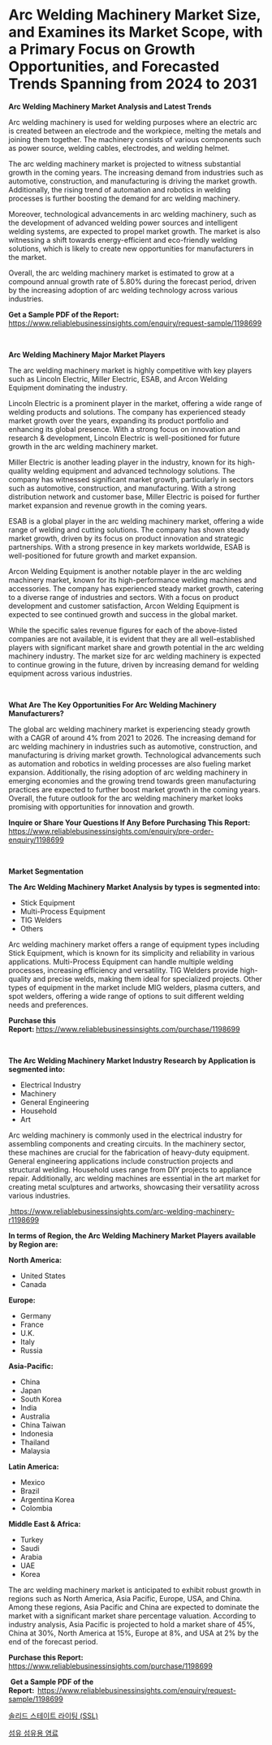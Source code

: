 <p><h1>Arc Welding Machinery Market Size, and Examines its Market Scope, with a Primary Focus on Growth Opportunities, and Forecasted Trends Spanning from 2024 to 2031</h1></p><p><strong>Arc Welding Machinery Market Analysis and Latest Trends</strong></p>
<p><p>Arc welding machinery is used for welding purposes where an electric arc is created between an electrode and the workpiece, melting the metals and joining them together. The machinery consists of various components such as power source, welding cables, electrodes, and welding helmet. </p><p>The arc welding machinery market is projected to witness substantial growth in the coming years. The increasing demand from industries such as automotive, construction, and manufacturing is driving the market growth. Additionally, the rising trend of automation and robotics in welding processes is further boosting the demand for arc welding machinery. </p><p>Moreover, technological advancements in arc welding machinery, such as the development of advanced welding power sources and intelligent welding systems, are expected to propel market growth. The market is also witnessing a shift towards energy-efficient and eco-friendly welding solutions, which is likely to create new opportunities for manufacturers in the market.</p><p>Overall, the arc welding machinery market is estimated to grow at a compound annual growth rate of 5.80% during the forecast period, driven by the increasing adoption of arc welding technology across various industries.</p></p>
<p><strong>Get a Sample PDF of the Report:&nbsp;</strong> <a href="https://www.reliablebusinessinsights.com/enquiry/request-sample/1198699">https://www.reliablebusinessinsights.com/enquiry/request-sample/1198699</a></p>
<p>&nbsp;</p>
<p><strong>Arc Welding Machinery Major Market Players</strong></p>
<p><p>The arc welding machinery market is highly competitive with key players such as Lincoln Electric, Miller Electric, ESAB, and Arcon Welding Equipment dominating the industry. </p><p>Lincoln Electric is a prominent player in the market, offering a wide range of welding products and solutions. The company has experienced steady market growth over the years, expanding its product portfolio and enhancing its global presence. With a strong focus on innovation and research & development, Lincoln Electric is well-positioned for future growth in the arc welding machinery market.</p><p>Miller Electric is another leading player in the industry, known for its high-quality welding equipment and advanced technology solutions. The company has witnessed significant market growth, particularly in sectors such as automotive, construction, and manufacturing. With a strong distribution network and customer base, Miller Electric is poised for further market expansion and revenue growth in the coming years.</p><p>ESAB is a global player in the arc welding machinery market, offering a wide range of welding and cutting solutions. The company has shown steady market growth, driven by its focus on product innovation and strategic partnerships. With a strong presence in key markets worldwide, ESAB is well-positioned for future growth and market expansion.</p><p>Arcon Welding Equipment is another notable player in the arc welding machinery market, known for its high-performance welding machines and accessories. The company has experienced steady market growth, catering to a diverse range of industries and sectors. With a focus on product development and customer satisfaction, Arcon Welding Equipment is expected to see continued growth and success in the global market.</p><p>While the specific sales revenue figures for each of the above-listed companies are not available, it is evident that they are all well-established players with significant market share and growth potential in the arc welding machinery industry. The market size for arc welding machinery is expected to continue growing in the future, driven by increasing demand for welding equipment across various industries.</p></p>
<p>&nbsp;</p>
<p><strong>What Are The Key Opportunities For Arc Welding Machinery Manufacturers?</strong></p>
<p><p>The global arc welding machinery market is experiencing steady growth with a CAGR of around 4% from 2021 to 2026. The increasing demand for arc welding machinery in industries such as automotive, construction, and manufacturing is driving market growth. Technological advancements such as automation and robotics in welding processes are also fueling market expansion. Additionally, the rising adoption of arc welding machinery in emerging economies and the growing trend towards green manufacturing practices are expected to further boost market growth in the coming years. Overall, the future outlook for the arc welding machinery market looks promising with opportunities for innovation and growth.</p></p>
<p><strong>Inquire or Share Your Questions If Any Before Purchasing This Report:</strong> <a href="https://www.reliablebusinessinsights.com/enquiry/pre-order-enquiry/1198699">https://www.reliablebusinessinsights.com/enquiry/pre-order-enquiry/1198699</a></p>
<p>&nbsp;</p>
<p><strong>Market Segmentation</strong></p>
<p><strong>The Arc Welding Machinery Market Analysis by types is segmented into:</strong></p>
<p><ul><li>Stick Equipment</li><li>Multi-Process Equipment</li><li>TIG Welders</li><li>Others</li></ul></p>
<p><p>Arc welding machinery market offers a range of equipment types including Stick Equipment, which is known for its simplicity and reliability in various applications. Multi-Process Equipment can handle multiple welding processes, increasing efficiency and versatility. TIG Welders provide high-quality and precise welds, making them ideal for specialized projects. Other types of equipment in the market include MIG welders, plasma cutters, and spot welders, offering a wide range of options to suit different welding needs and preferences.</p></p>
<p><strong>Purchase this Report:&nbsp;</strong><a href="https://www.reliablebusinessinsights.com/purchase/1198699">https://www.reliablebusinessinsights.com/purchase/1198699</a></p>
<p>&nbsp;</p>
<p><strong>The Arc Welding Machinery Market Industry Research by Application is segmented into:</strong></p>
<p><ul><li>Electrical Industry</li><li>Machinery</li><li>General Engineering</li><li>Household</li><li>Art</li></ul></p>
<p><p>Arc welding machinery is commonly used in the electrical industry for assembling components and creating circuits. In the machinery sector, these machines are crucial for the fabrication of heavy-duty equipment. General engineering applications include construction projects and structural welding. Household uses range from DIY projects to appliance repair. Additionally, arc welding machines are essential in the art market for creating metal sculptures and artworks, showcasing their versatility across various industries.</p></p>
<p><a href="https://www.reliablebusinessinsights.com/arc-welding-machinery-r1198699">&nbsp;https://www.reliablebusinessinsights.com/arc-welding-machinery-r1198699</a></p>
<p><strong>In terms of Region, the Arc Welding Machinery Market Players available by Region are:</strong></p>
<p>
    <p> <strong> North America: </strong>
        <ul>
            <li>United States</li>
            <li>Canada</li>
        </ul>
        </p> 
    <p> <strong> Europe: </strong>
        <ul>
            <li>Germany</li>
            <li>France</li>
            <li>U.K.</li>
            <li>Italy</li>
            <li>Russia</li>
        </ul>
        </p> 
    <p> <strong> Asia-Pacific: </strong>
        <ul>
            <li>China</li>
            <li>Japan</li>
            <li>South Korea</li>
            <li>India</li>
            <li>Australia</li>
            <li>China Taiwan</li>
            <li>Indonesia</li>
            <li>Thailand</li>
            <li>Malaysia</li>
        </ul>
        </p> 
    <p> <strong> Latin America: </strong>
        <ul>
            <li>Mexico</li>
            <li>Brazil</li>
            <li>Argentina Korea</li>
            <li>Colombia</li>
        </ul>
        </p> 
    <p> <strong> Middle East & Africa: </strong>
        <ul>
            <li>Turkey</li>
            <li>Saudi</li>
            <li>Arabia</li>
            <li>UAE</li>
            <li>Korea</li>
        </ul>
    </p>
    </p>
<p><p>The arc welding machinery market is anticipated to exhibit robust growth in regions such as North America, Asia Pacific, Europe, USA, and China. Among these regions, Asia Pacific and China are expected to dominate the market with a significant market share percentage valuation. According to industry analysis, Asia Pacific is projected to hold a market share of 45%, China at 30%, North America at 15%, Europe at 8%, and USA at 2% by the end of the forecast period.</p></p>
<p><strong>Purchase this Report: </strong><a href="https://www.reliablebusinessinsights.com/purchase/1198699">https://www.reliablebusinessinsights.com/purchase/1198699</a></p>
<p>&nbsp;<strong>Get a Sample PDF of the Report:&nbsp;&nbsp;</strong><a href="https://www.reliablebusinessinsights.com/enquiry/request-sample/1198699">https://www.reliablebusinessinsights.com/enquiry/request-sample/1198699</a></p>
<p><strong></strong></p>
<p><p><a href="https://medium.com/@bennyuigleyjks/%EA%B8%80%EB%A1%9C%EB%B2%8C-%EA%B3%A0%EC%B2%B4-%EC%83%81%ED%83%9C-%EC%A1%B0%EB%AA%85-ssl-%EC%8B%9C%EC%9E%A5%EC%9D%98-%ED%8F%AC%EA%B4%84%EC%A0%81%EC%9D%B8-%EB%B6%84%EC%84%9D-%EC%84%B1%EC%9E%A5-%EB%8F%99%ED%96%A5-%EB%B0%8F-%EC%8B%9C%EC%9E%A5-%EC%98%88%EC%B8%A1-2024-2031-c43e76221f30">솔리드 스테이트 라이팅 (SSL)</a></p><p><a href="https://medium.com/@joananitzsche/%EC%A7%81%EB%AC%BC-%EC%84%AC%EC%9C%A0%EC%9A%A9-%EC%97%BC%EB%A3%8C-%EC%8B%9C%EC%9E%A5-%EC%A0%90%EC%9C%A0%EC%9C%A8-%EB%B0%8F-%EC%83%88%EB%A1%9C%EC%9A%B4-%ED%8A%B8%EB%A0%8C%EB%93%9C-%EB%B6%84%EC%84%9D-%EC%A2%85%EB%A5%98-%EC%9D%91%EC%9A%A9-%EC%B5%9C%EC%A2%85-%EC%82%AC%EC%9A%A9%EC%B2%98%EC%97%90-%EB%94%B0%EB%A5%B8-%EC%98%88%EC%B8%A1-2024%EB%85%84%EB%B6%80%ED%84%B0-2031%EB%85%84%EA%B9%8C%EC%A7%80-957a963b9447">섬유 섬유용 염료</a></p></p>